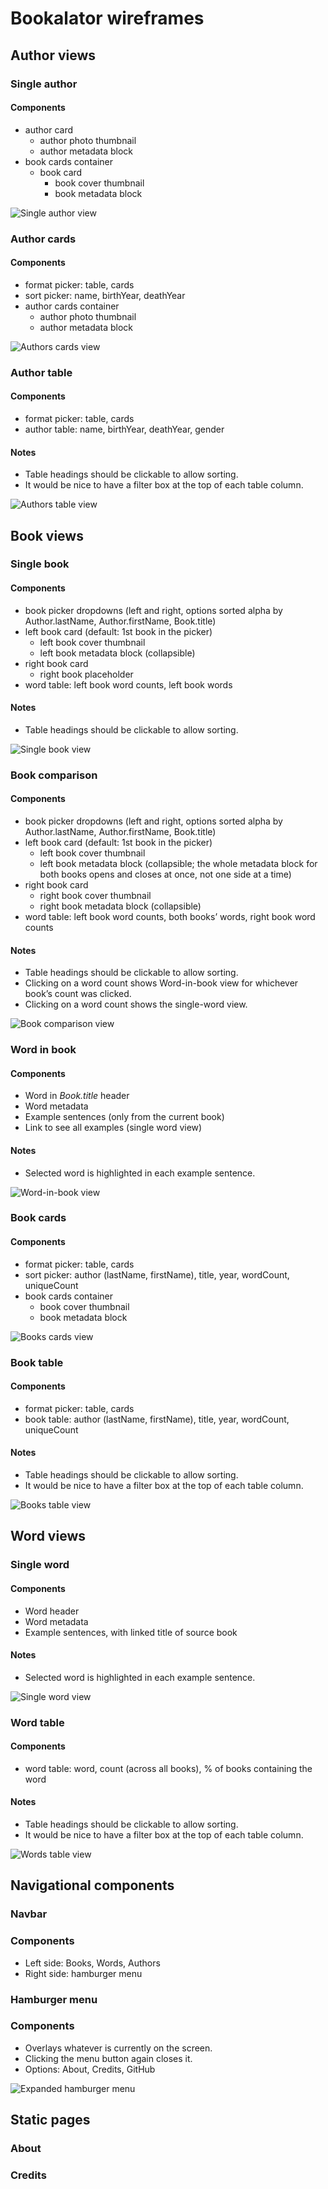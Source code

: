 # Bookalator wireframes

## Author views

### Single author

#### Components

* author card
    * author photo thumbnail
    * author metadata block
* book cards container
    * book card
        * book cover thumbnail
        * book metadata block

![Single author view](Authors-single.png)

### Author cards

#### Components

* format picker: table, cards
* sort picker: name, birthYear, deathYear
* author cards container
    * author photo thumbnail
    * author metadata block

![Authors cards view](Authors-all-thumbnails.png)

### Author table

#### Components

* format picker: table, cards
* author table: name, birthYear, deathYear, gender

#### Notes

* Table headings should be clickable to allow sorting.
* It would be nice to have a filter box at the top of each table column.

![Authors table view](Authors-all-compact.png)

## Book views

### Single book

#### Components

* book picker dropdowns (left and right, options sorted alpha by Author.lastName, Author.firstName, Book.title)
* left book card (default: 1st book in the picker)
    * left book cover thumbnail
    * left book metadata block (collapsible)
* right book card
    * right book placeholder
* word table: left book word counts, left book words

#### Notes

* Table headings should be clickable to allow sorting.

![Single book view](Books-single-home.png)

### Book comparison

#### Components

* book picker dropdowns (left and right, options sorted alpha by Author.lastName, Author.firstName, Book.title)
* left book card (default: 1st book in the picker)
    * left book cover thumbnail
    * left book metadata block (collapsible; the whole metadata block for both books opens and closes at once, not one side at a time)
* right book card
    * right book cover thumbnail
    * right book metadata block (collapsible)
* word table: left book word counts, both books’ words, right book word counts

#### Notes

* Table headings should be clickable to allow sorting.
* Clicking on a word count shows Word-in-book view for whichever book’s count was clicked.
* Clicking on a word count shows the single-word view.

![Book comparison view](Books-compare.png)

### Word in book

#### Components

* Word in _Book.title_ header
* Word metadata
* Example sentences (only from the current book)
* Link to see all examples (single word view)

#### Notes

* Selected word is highlighted in each example sentence.

![Word-in-book view](Words-single-book.png)

### Book cards

#### Components

* format picker: table, cards
* sort picker: author (lastName, firstName), title, year, wordCount, uniqueCount
* book cards container
    * book cover thumbnail
    * book metadata block

![Books cards view](Books-all-thumbnails.png)

### Book table

#### Components

* format picker: table, cards
* book table: author (lastName, firstName), title, year, wordCount, uniqueCount

#### Notes

* Table headings should be clickable to allow sorting.
* It would be nice to have a filter box at the top of each table column.

![Books table view](Books-all-compact.png)

## Word views

### Single word

#### Components

* Word header
* Word metadata
* Example sentences, with linked title of source book

#### Notes

* Selected word is highlighted in each example sentence.

![Single word view](Words-single.png)

### Word table

#### Components

* word table: word, count (across all books), % of books containing the word

#### Notes

* Table headings should be clickable to allow sorting.
* It would be nice to have a filter box at the top of each table column.

![Words table view](Words-all-compact.png)

## Navigational components

### Navbar

### Components

* Left side: Books, Words, Authors
* Right side: hamburger menu

### Hamburger menu

### Components

* Overlays whatever is currently on the screen.
* Clicking the menu button again closes it.
* Options: About, Credits, GitHub

![Expanded hamburger menu](Menu-expanded.png)

## Static pages

### About

### Credits

